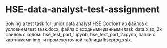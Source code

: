 # HSE-data-analyst-test-assignment
Solving a test task for junior data analyst HSE
Состоит из файлов         c условием  test_task.docx,
                          файла с входными данными task_data.xlsx,
                          2х файлов с кодом:
                          hse_test_part_1.ipynb, 
                          hse_test_part_2.ipynb, 
                          папки с картинками img, 
                          и промежуточной таблицы hseprog.xslx.
